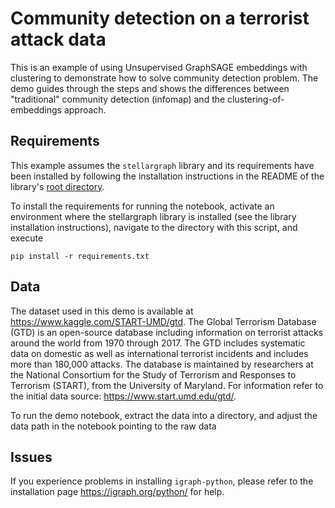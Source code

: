 # Community detection on a terrorist attack data

This is an example of using Unsupervised GraphSAGE embeddings with clustering to demonstrate how to solve community detection problem. The demo guides through the steps and shows the differences between "traditional" community detection (infomap) and the clustering-of-embeddings approach.

## Requirements
This example assumes the `stellargraph` library and its requirements have been
installed by following the installation instructions in the README
of the library's [root directory](https://github.com/stellargraph/stellargraph).

To install the requirements for running the notebook, activate an environment where the stellargraph library is installed (see the library installation instructions), navigate to the directory with this script, and execute

`pip install -r requirements.txt`

## Data

The dataset used in this demo is available at https://www.kaggle.com/START-UMD/gtd. The Global Terrorism Database (GTD) is an open-source database including information on terrorist attacks around the world from 1970 through 2017. The GTD includes systematic data on domestic as well as international terrorist incidents and includes more than 180,000 attacks. The database is maintained by researchers at the National Consortium for the Study of Terrorism and Responses to Terrorism (START), from the University of Maryland. For information refer to the initial data source: https://www.start.umd.edu/gtd/.


To run the demo notebook, extract the data into a directory, and adjust the data path in the notebook pointing to the raw data

## Issues

If you experience problems in installing `igraph-python`, please refer to the installation page https://igraph.org/python/ for help.
